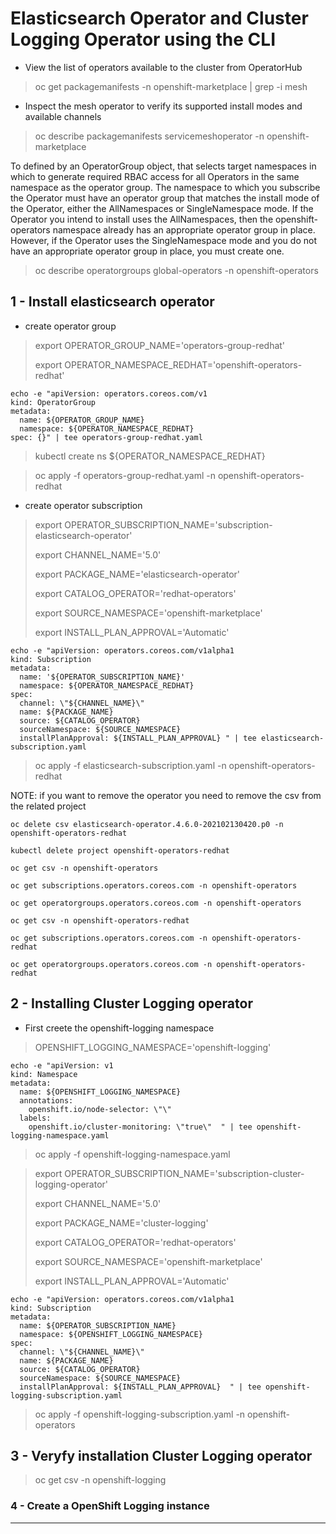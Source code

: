 # Elasticsearch Operator and Cluster Logging Operator using the CLI

- View the list of operators available to the cluster from OperatorHub

> oc get packagemanifests -n openshift-marketplace | grep -i mesh


- Inspect the mesh operator to verify its supported install modes and available channels
> oc describe packagemanifests servicemeshoperator -n openshift-marketplace

To defined by an OperatorGroup object, that selects target namespaces in which to generate required RBAC access for all Operators in the same namespace as the operator group.
The namespace to which you subscribe the Operator must have an operator group that matches the install mode of the Operator, either the AllNamespaces or SingleNamespace mode. If the Operator you intend to install uses the AllNamespaces, then the openshift-operators namespace already has an appropriate operator group in place.
However, if the Operator uses the SingleNamespace mode and you do not have an appropriate operator group in place, you must create one.

> oc describe  operatorgroups global-operators -n openshift-operators

## 1 - Install elasticsearch operator
- create operator group

> export OPERATOR_GROUP_NAME='operators-group-redhat'
>
> export OPERATOR_NAMESPACE_REDHAT='openshift-operators-redhat'

    echo -e "apiVersion: operators.coreos.com/v1
    kind: OperatorGroup
    metadata:
      name: ${OPERATOR_GROUP_NAME}
      namespace: ${OPERATOR_NAMESPACE_REDHAT}
    spec: {}" | tee operators-group-redhat.yaml

>  kubectl create ns ${OPERATOR_NAMESPACE_REDHAT}

>  oc apply -f operators-group-redhat.yaml -n openshift-operators-redhat

- create operator subscription

> export OPERATOR_SUBSCRIPTION_NAME='subscription-elasticsearch-operator'
>
> export CHANNEL_NAME='5.0'
>
> export PACKAGE_NAME='elasticsearch-operator'
>
> export CATALOG_OPERATOR='redhat-operators'
>
> export SOURCE_NAMESPACE='openshift-marketplace'
>
> export INSTALL_PLAN_APPROVAL='Automatic'

    echo -e "apiVersion: operators.coreos.com/v1alpha1
    kind: Subscription
    metadata:
      name: '${OPERATOR_SUBSCRIPTION_NAME}'
      namespace: ${OPERATOR_NAMESPACE_REDHAT}
    spec:
      channel: \"${CHANNEL_NAME}\"
      name: ${PACKAGE_NAME}
      source: ${CATALOG_OPERATOR}
      sourceNamespace: ${SOURCE_NAMESPACE}
      installPlanApproval: ${INSTALL_PLAN_APPROVAL} " | tee elasticsearch-subscription.yaml

> oc apply -f elasticsearch-subscription.yaml -n openshift-operators-redhat

NOTE: if you want to remove the operator you need to remove the csv from the related project

`oc delete csv elasticsearch-operator.4.6.0-202102130420.p0 -n openshift-operators-redhat`

`kubectl delete project openshift-operators-redhat`

`oc get csv -n openshift-operators`

`oc get subscriptions.operators.coreos.com -n openshift-operators`

`oc get operatorgroups.operators.coreos.com -n openshift-operators`

`oc get csv -n openshift-operators-redhat`

`oc get subscriptions.operators.coreos.com -n openshift-operators-redhat`

`oc get operatorgroups.operators.coreos.com -n openshift-operators-redhat`

## 2 - Installing Cluster Logging operator

- First creete the openshift-logging namespace
>
> OPENSHIFT_LOGGING_NAMESPACE='openshift-logging'
>

    echo -e "apiVersion: v1
    kind: Namespace
    metadata:
      name: ${OPENSHIFT_LOGGING_NAMESPACE}
      annotations:
        openshift.io/node-selector: \"\"
      labels:
        openshift.io/cluster-monitoring: \"true\"  " | tee openshift-logging-namespace.yaml

>
> oc apply -f openshift-logging-namespace.yaml
>

> export OPERATOR_SUBSCRIPTION_NAME='subscription-cluster-logging-operator'
>
> export CHANNEL_NAME='5.0'
>
> export PACKAGE_NAME='cluster-logging'
>
> export CATALOG_OPERATOR='redhat-operators'
>
> export SOURCE_NAMESPACE='openshift-marketplace'
>
> export INSTALL_PLAN_APPROVAL='Automatic'

    echo -e "apiVersion: operators.coreos.com/v1alpha1
    kind: Subscription
    metadata:
      name: ${OPERATOR_SUBSCRIPTION_NAME}
      namespace: ${OPENSHIFT_LOGGING_NAMESPACE}
    spec:
      channel: \"${CHANNEL_NAME}\"
      name: ${PACKAGE_NAME}
      source: ${CATALOG_OPERATOR}
      sourceNamespace: ${SOURCE_NAMESPACE}
      installPlanApproval: ${INSTALL_PLAN_APPROVAL}  " | tee openshift-logging-subscription.yaml


  > oc apply -f openshift-logging-subscription.yaml -n openshift-operators


## 3 - Veryfy installation Cluster Logging operator

>
> oc get csv -n openshift-logging
>

### 4 - Create a OpenShift Logging instance














---
